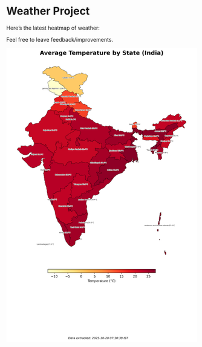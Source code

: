 # Weather Project

Here’s the latest heatmap of weather:

Feel free to leave feedback/improvements.

![India Heatmap](docs/assets/india_heatmap.png?v=F597C9)
